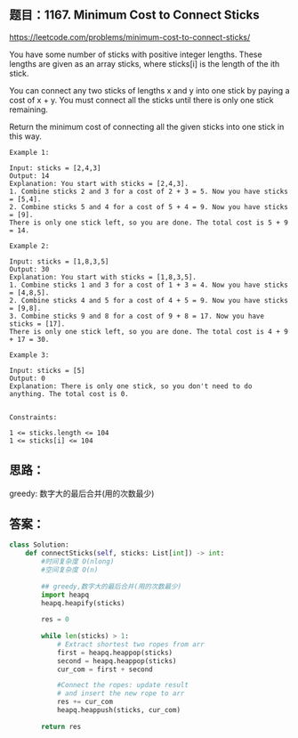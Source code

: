 ## 题目：1167. Minimum Cost to Connect Sticks

https://leetcode.com/problems/minimum-cost-to-connect-sticks/


You have some number of sticks with positive integer lengths. These lengths are given as an array sticks, where sticks[i] is the length of the ith stick.

You can connect any two sticks of lengths x and y into one stick by paying a cost of x + y. You must connect all the sticks until there is only one stick remaining.

Return the minimum cost of connecting all the given sticks into one stick in this way.

 
```
Example 1:

Input: sticks = [2,4,3]
Output: 14
Explanation: You start with sticks = [2,4,3].
1. Combine sticks 2 and 3 for a cost of 2 + 3 = 5. Now you have sticks = [5,4].
2. Combine sticks 5 and 4 for a cost of 5 + 4 = 9. Now you have sticks = [9].
There is only one stick left, so you are done. The total cost is 5 + 9 = 14.

Example 2:

Input: sticks = [1,8,3,5]
Output: 30
Explanation: You start with sticks = [1,8,3,5].
1. Combine sticks 1 and 3 for a cost of 1 + 3 = 4. Now you have sticks = [4,8,5].
2. Combine sticks 4 and 5 for a cost of 4 + 5 = 9. Now you have sticks = [9,8].
3. Combine sticks 9 and 8 for a cost of 9 + 8 = 17. Now you have sticks = [17].
There is only one stick left, so you are done. The total cost is 4 + 9 + 17 = 30.

Example 3:

Input: sticks = [5]
Output: 0
Explanation: There is only one stick, so you don't need to do anything. The total cost is 0.
 

Constraints:

1 <= sticks.length <= 104
1 <= sticks[i] <= 104
```
## 思路：

greedy: 数字大的最后合并(用的次数最少)

## 答案：
```python
class Solution:
    def connectSticks(self, sticks: List[int]) -> int:
        #时间复杂度 O(nlong)
        #空间复杂度 O(n)
        
        ## greedy,数字大的最后合并(用的次数最少)
        import heapq
        heapq.heapify(sticks)
        
        res = 0
        
        while len(sticks) > 1:
            # Extract shortest two ropes from arr
            first = heapq.heappop(sticks)
            second = heapq.heappop(sticks)
            cur_com = first + second

            #Connect the ropes: update result
            # and insert the new rope to arr
            res += cur_com
            heapq.heappush(sticks, cur_com)
         
        return res

```

